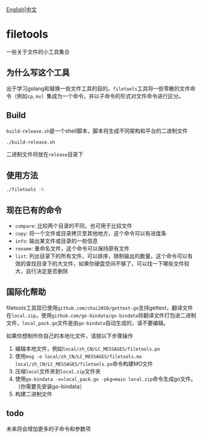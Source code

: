 [English](https://github.com/HaoKunT/filetools/blob/dev/README.md)|[中文](https://github.com/HaoKunT/filetools/blob/dev/README_zh-CN.md)
# filetools
一些关于文件的小工具集合

## 为什么写这个工具
出于学习golang和替换一些文件工具的目的。`filetools`工具将一些零散的文件命令（例如`cp`, `mv`）集成为一个命令，并以子命令的形式对文件命令进行区分。

## Build
`build-release.sh`是一个shell脚本，脚本将生成不同架构和平台的二进制文件
``` bash
./build-release.sh
```
二进制文件将放在`release`目录下

## 使用方法
``` bash
./filetools -h
```

## 现在已有的命令
- `compare`: 比较两个目录的不同，也可用于比较文件
- `copy`: 将一个文件或目录拷贝至其他地方，这个命令可以有进度条
- `info`: 输出某文件或目录的一些信息
- `rename`: 重命名文件，这个命令可以保持原有文件
- `list`: 列出目录下的所有文件，可以排序，限制输出的数量，这个命令可以有效的查找目录下的大文件，如果你硬盘空间不够了，可以找一下哪些文件较大，自行决定是否删除

## 国际化帮助
filetools工具现已使用`github.com/chai2010/gettext-go`支持gettext，翻译文件在`local.zip`，使用`github.com/go-bindata/go-bindata`将翻译文件打包进二进制文件，`local_pack.go`文件是由`go-bindata`自动生成的，请不要编辑。

如果你想制作你自己的本地化文件，请按以下步骤操作
1. 编辑本地文件，例如`local/zh_CN/LC_MESSAGES/filetools.po`
2. 使用`msg -o local/zh_CN/LC_MESSAGES/filetools.mo local/zh_CN/LC_MESSAGES/filetools.po`命令构建MO文件
3. 压缩`local`文件夹到`local.zip`文件夹
4. 使用`go-bindata -o=local_pack.go -pkg=main local.zip`命令生成go文件。（你需要先安装go-bindata）
5. 构建二进制文件

## todo
未来将会增加更多的子命令和参数项